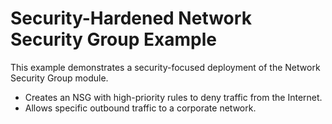 # Security-Hardened Network Security Group Example

This example demonstrates a security-focused deployment of the Network Security Group module.

- Creates an NSG with high-priority rules to deny traffic from the Internet.
- Allows specific outbound traffic to a corporate network.